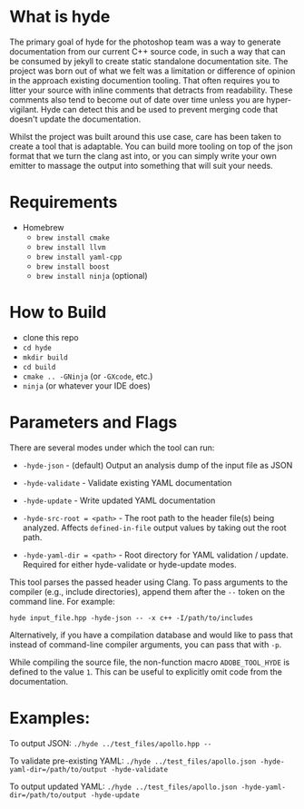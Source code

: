 # What is hyde

The primary goal of hyde for the photoshop team was a way to generate documentation from our current C++ source code, in such a way that can be consumed by jekyll to create static standalone documentation site. The project was born out of what we felt was a limitation or difference of opinion in the approach existing documention tooling. That often requires you to litter your source with inline comments that detracts from readability. These comments also tend to become out of date over time unless you are hyper-vigilant. Hyde can detect this and be used to prevent merging code that doesn't update the documentation.

Whilst the project was built around this use case, care has been taken to create a tool that is adaptable. You can build more tooling on top of the json format that we turn the clang ast into, or you can simply write your own emitter to massage the output into something that will suit your needs.


# Requirements

- Homebrew
    - `brew install cmake`
    - `brew install llvm`
    - `brew install yaml-cpp`
    - `brew install boost`
    - `brew install ninja` (optional)

# How to Build

- clone this repo
- `cd hyde`
- `mkdir build`
- `cd build`
- `cmake .. -GNinja` (or `-GXcode`, etc.)
- `ninja` (or whatever your IDE does)

# Parameters and Flags

There are several modes under which the tool can run:

- `-hyde-json` - (default) Output an analysis dump of the input file as JSON
- `-hyde-validate` - Validate existing YAML documentation
- `-hyde-update` - Write updated YAML documentation

- `-hyde-src-root = <path>` - The root path to the header file(s) being analyzed. Affects `defined-in-file` output values by taking out the root path.
- `-hyde-yaml-dir = <path>` - Root directory for YAML validation / update. Required for either hyde-validate or hyde-update modes.

This tool parses the passed header using Clang. To pass arguments to the compiler (e.g., include directories), append them after the `--` token on the command line. For example:

    hyde input_file.hpp -hyde-json -- -x c++ -I/path/to/includes

Alternatively, if you have a compilation database and would like to pass that instead of command-line compiler arguments, you can pass that with `-p`.

While compiling the source file, the non-function macro `ADOBE_TOOL_HYDE` is defined to the value `1`. This can be useful to explicitly omit code from the documentation.

# Examples:

To output JSON:
```./hyde ../test_files/apollo.hpp --```

To validate pre-existing YAML:
```./hyde ../test_files/apollo.json -hyde-yaml-dir=/path/to/output -hyde-validate```

To output updated YAML:
```./hyde ../test_files/apollo.json -hyde-yaml-dir=/path/to/output -hyde-update```
